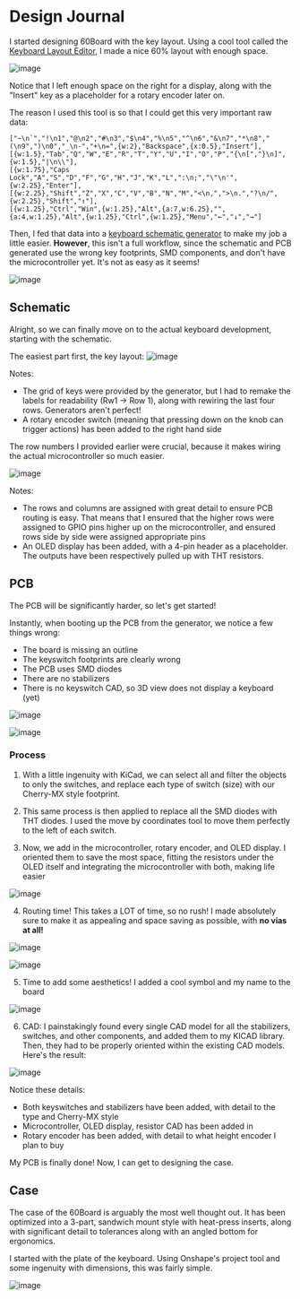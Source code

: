 # Design Journal

I started designing 60Board with the key layout. Using a cool tool called the [Keyboard Layout Editor](https://www.keyboard-layout-editor.com/), I made a nice 60% layout with enough space.

![image](https://github.com/user-attachments/assets/394dafec-1506-4745-b478-2bc3caff9872)

Notice that I left enough space on the right for a display, along with the "Insert" key as a placeholder for a rotary encoder later on. 

The reason I used this tool is so that I could get this very important raw data: 
```
["~\n`","!\n1","@\n2","#\n3","$\n4","%\n5","^\n6","&\n7","*\n8","(\n9",")\n0","_\n-","+\n=",{w:2},"Backspace",{x:0.5},"Insert"],
[{w:1.5},"Tab","Q","W","E","R","T","Y","U","I","O","P","{\n[","}\n]",{w:1.5},"|\n\\"],
[{w:1.75},"Caps Lock","A","S","D","F","G","H","J","K","L",":\n;","\"\n'",{w:2.25},"Enter"],
[{w:2.25},"Shift","Z","X","C","V","B","N","M","<\n,",">\n.","?\n/",{w:2.25},"Shift","↑"],
[{w:1.25},"Ctrl","Win",{w:1.25},"Alt",{a:7,w:6.25},"",{a:4,w:1.25},"Alt",{w:1.25},"Ctrl",{w:1.25},"Menu","←","↓","→"]
```

Then, I fed that data into a [keyboard schematic generator](https://kb.xyz.is/) to make my job a little easier. 
**However**, this isn't a full workflow, since the schematic and PCB generated use the wrong key footprints, SMD components, and don't have the microcontroller yet. It's not as easy as it seems!

![image](https://github.com/user-attachments/assets/ba749c06-b3da-4128-9157-b949da774761)

## Schematic
Alright, so we can finally move on to the actual keyboard development, starting with the schematic. 

The easiest part first, the key layout:
![image](https://github.com/user-attachments/assets/fa1dafe8-2514-4987-8391-d74ba60c3f1f)

Notes:
- The grid of keys were provided by the generator, but I had to remake the labels for readability (Rw1 -> Row 1), along with rewiring the last four rows. Generators aren't perfect!
- A rotary encoder switch (meaning that pressing down on the knob can trigger actions) has been added to the right hand side

The row numbers I provided earlier were crucial, because it makes wiring the actual microcontroller so much easier. 

![image](https://github.com/user-attachments/assets/675d4209-0da8-4d0d-88ac-f871a6d3e3e1)

Notes:
- The rows and columns are assigned with great detail to ensure PCB routing is easy. That means that I ensured that the higher rows were assigned to GPIO pins higher up on the microcontroller, and ensured rows side by side were assigned appropriate pins
- An OLED display has been added, with a 4-pin header as a placeholder. The outputs have been respectively pulled up with THT resistors.

## PCB
The PCB will be significantly harder, so let's get started!

Instantly, when booting up the PCB from the generator, we notice a few things wrong:
- The board is missing an outline
- The keyswitch footprints are clearly wrong
- The PCB uses SMD diodes
- There are no stabilizers
- There is no keyswitch CAD, so 3D view does not display a keyboard (yet)

![image](https://github.com/user-attachments/assets/f27808a2-63a6-472f-b1ef-b326915110e9)

![image](https://github.com/user-attachments/assets/2070dbda-b5ff-4f2d-8d08-4940aff7385f)

### Process
1. With a little ingenuity with KiCad, we can select all and filter the objects to only the switches, and replace each type of switch (size) with our Cherry-MX style footprint. 

2. This same process is then applied to replace all the SMD diodes with THT diodes. I used the move by coordinates tool to move them perfectly to the left of each switch.

3. Now, we add in the microcontroller, rotary encoder, and OLED display. I oriented them to save the most space, fitting the resistors under the OLED itself and integrating the microcontroller with both, making life easier

![image](https://github.com/user-attachments/assets/a5766d31-ad35-4fa4-9f07-8dcd0d4af8ee)

4. Routing time! This takes a LOT of time, so no rush! I made absolutely sure to make it as appealing and space saving as possible, with **no vias at all!**

![image](https://github.com/user-attachments/assets/6557e4ef-c262-4570-90df-cee2860fa9d7)

![image](https://github.com/user-attachments/assets/9abf9faa-cfa7-4eed-9761-7c5ec78b1107)

5. Time to add some aesthetics! I added a cool symbol and my name to the board

![image](https://github.com/user-attachments/assets/1045dddf-17ef-45ec-89c8-b9610aadf4f0)

6. CAD: I painstakingly found every single CAD model for all the stabilizers, switches, and other components, and added them to my KICAD library. Then, they had to be properly oriented within the existing CAD models. Here's the result:

![image](https://github.com/user-attachments/assets/beece364-7cba-4b8a-8f89-14ac9cb73963)

Notice these details:
- Both keyswitches and stabilizers have been added, with detail to the type and Cherry-MX style
- Microcontroller, OLED display, resistor CAD has been added in
- Rotary encoder has been added, with detail to what height encoder I plan to buy

My PCB is finally done! Now, I can get to designing the case. 

## Case
The case of the 60Board is arguably the most well thought out. It has been optimized into a 3-part, sandwich mount style with heat-press inserts, along with significant detail to tolerances along with an angled bottom for ergonomics. 

I started with the plate of the keyboard. Using Onshape's project tool and some ingenuity with dimensions, this was fairly simple.

![image](https://github.com/user-attachments/assets/436bd3d1-b1d8-43bf-90d5-1c7ca03e99b9)

